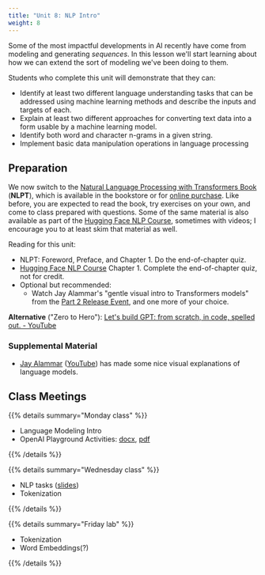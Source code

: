 ```yaml
---
title: "Unit 8: NLP Intro"
weight: 8
---
```


Some of the most impactful developments in AI recently have come from modeling and generating *sequences*.
In this lesson we'll start learning about how we can extend the sort of modeling we've been doing to them.

Students who complete this unit will demonstrate that they can:

- Identify at least two different language understanding tasks that can be addressed using machine learning methods and describe the inputs and targets of each. <!-- Causal language modeling, Sequence translation, Sequence classification, Token classification, Information extraction -->
- Explain at least two different approaches for converting text data into a form usable by a machine learning model.
- Identify both word and character n-grams in a given string.
- Implement basic data manipulation operations in language processing

## Preparation

We now switch to the [Natural Language Processing with Transformers Book](https://transformersbook.com/) (**NLPT**), which is available in the bookstore or for [online purchase](https://www.oreilly.com/library/view/natural-language-processing/9781098136789/). Like before, you are expected to read the book, try exercises on your own, and come to class prepared with questions. Some of the same material is also available as part of the [Hugging Face NLP Course](https://huggingface.co/course/), sometimes with videos; I encourage you to at least skim that material as well.

Reading for this unit:

- NLPT: Foreword, Preface, and Chapter 1. Do the end-of-chapter quiz.
- [Hugging Face NLP Course](https://huggingface.co/course/) Chapter 1. Complete the end-of-chapter quiz, not for credit.
- Optional but recommended:
  - Watch Jay Alammar's "gentle visual intro to Transformers models" from the [Part 2 Release Event](https://huggingface.co/course/event/1?fw=pt), and one more of your choice.

**Alternative** ("Zero to Hero"): [Let's build GPT: from scratch, in code, spelled out. - YouTube](https://www.youtube.com/watch?v=kCc8FmEb1nY)

### Supplemental Material

<!--

- Watch [Lecture 2 of MIT 6.S191](https://www.youtube.com/watch?v=qjrad0V0uJE&list=PLtBw6njQRU-rwp5__7C0oIVt26ZgjG9NI&index=2)
  - You may want to go back to skim [Lecture 1](https://www.youtube.com/watch?v=5tvmMX8r_OM&list=PLtBw6njQRU-rwp5__7C0oIVt26ZgjG9NI&index=1) if you didn't do so back in Week 4.
- Textbook: [SLP3](https://web.stanford.edu/~jurafsky/slp3/) (architectures, tasks, RNN etc.)
- Videos: [Stanford course on Natural Language Understanding 21SP](https://www.youtube.com/playlist?list=PLoROMvodv4rPt5D0zs3YhbWSZA8Q_DyiJ)

-->

- [Jay Alammar](https://jalammar.github.io/) ([YouTube](https://www.youtube.com/channel/UCmOwsoHty5PrmE-3QhUBfPQ)) has made some nice visual explanations of language models.

## Class Meetings

{{% details summary="Monday class" %}}

- Language Modeling Intro
- OpenAI Playground Activities: [docx](exploring-lm.docx), [pdf](exploring-lm.pdf)

{{% /details %}}

{{% details summary="Wednesday class" %}}

- NLP tasks ([slides](/slides/w8/w8-nlp-tasks.html))
- Tokenization

{{% /details %}}

{{% details summary="Friday lab" %}}

- Tokenization
- Word Embeddings(?)

{{% /details %}}

<!--

### Monday

Lecture: NLP Intro and Predictive Text ([slides](/slides/2022-03-07%20NLP%20intro%20and%20Predictive%20Text.pdf))

### Wednesday

- Discussion summary (come prepared to contribute)
- [Slides](/slides/w8/w8-nlp-tasks.html)
  - Language understanding *tasks*
  - Tokenization

### Friday

- Discussion intro
- Word embeddings (see [slides from last week](/slides/w7/w7-recsys-embedding.html#26))
- Tokenization practice

-->